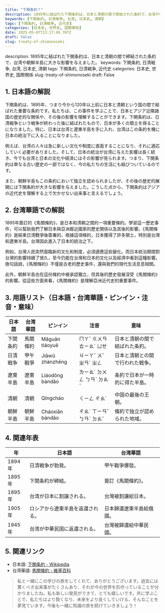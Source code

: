```yaml
---
title: "下関条約？"
description: 1895年に結ばれた下関条約は、日本と清朝の間で締結された条約で、台湾や朝鮮半島に大きな影響を与えました。
keywords: [下関条約, 日清戦争, 台湾, 日本史, 清朝]
tags: [下関条約, 日清戦争, 近代史]
categories: [日本史, 世界史, 国際関係]
date: 2025-05-07T13:17:49.707Z
draft: false
slug: treaty-of-shimonoseki
---
```


description: 1895年に結ばれた下関条約は、日本と清朝の間で締結された条約で、台湾や朝鮮半島に大きな影響を与えました。
keywords: 下関条約, 日清戦争, 台湾, 日本史, 清朝
tags: 下関条約, 日清戦争, 近代史
categories: 日本史, 世界史, 国際関係
slug: treaty-of-shimonoseki
draft: False

## 1. 日本語の解説

下関条約は、1895年、つまり今から120年以上前に日本と清朝という国の間で結ばれた重要な条約です。私たちは、この事件を学ぶことで、日本とアジア近隣諸国の歴史的な関係や、その後の影響を理解することができます。下関条約は、日清戦争という戦争が終わった後に結ばれたもので、日本が多くの領土を得ることになりました。特に、日本は台湾と遼東半島を手に入れ、台湾はこの条約を機に日本の統治下に入ることになりました。

例えば、台湾の人々は急に新しい文化や制度に直面することになり、それに適応していく必要がありました。そして、日本の統治が台湾に与えた影響は長く続き、今でも台湾と日本の文化や経済にはその影響が見られます。つまり、下関条約は単なる古い歴史の一部ではなく、今の私たちの生活にも結びついているのです。

また、朝鮮半島もこの条約において独立を認められましたが、その後の歴史的展開には下関条約が大きな影響を与えました。こうした点から、下関条約はアジアの近代史を理解する上で欠かせない出来事と言えるでしょう。

## 2. 台湾華語での解説

1895年簽訂的《馬關條約》，是日本和清朝之間的一項重要條約。學習這一歷史事件，可以幫助我們了解日本與亞洲鄰近國家的歷史關係以及其後的影響。《馬關條約》是結束日清戰爭後簽署的，根據這項條約，日本獲得了許多領土，特別是台灣和遼東半島。台灣因此進入了日本的統治之下。

例如，台灣人民突然面臨新的文化和制度，必須適應這些變化。而日本統治期間對台灣的影響持續了很久，至今仍能在台灣和日本的文化以及經濟中看到這種影響。換句話說，《馬關條約》不僅是古老的歷史事件，還與我們的現代生活息息相關。

此外，朝鮮半島也在這份條約中被承認獨立，但其後的歷史發展深受《馬關條約》的影響。從這些方面來看，《馬關條約》是理解亞洲近代史的重要事件。

## 3. 用語リスト（日本語・台湾華語・ピンイン・注音・意味）

| 日本語       | 台湾華語       | ピンイン    | 注音   | 意味                           |
|----------|------------|---------|------|----------------------------|
| 下関条約   | 馬關條約     | Mǎguān tiáoyuē  | ㄇㄚˇ ㄍㄨㄢ ㄊㄧㄠˊ ㄩㄝ | 日本と清朝の間で結ばれた条約。      |
| 日清戦争   | 甲午戰爭     | Jiǎwǔ zhànzhēng | ㄐㄧㄚˇ ㄨˇ ㄓㄢˋ ㄓㄥ | 日本と清朝との間で行われた戦争。     |
| 遼東半島   | 遼東半島     | Liáodōng bàndǎo | ㄌㄧㄠˊ ㄉㄨㄥ ㄅㄢˋ ㄉㄠˇ | 条約で日本が一時的に得た半島。       |
| 清朝      | 清朝        | Qīngcháo      | ㄑㄧㄥ ㄔㄠˊ | 中国の最後の王朝。              |
| 朝鮮半島   | 朝鮮半島     | Cháoxiǎn bàndǎo | ㄔㄠˊ ㄒㄧㄢˇ ㄅㄢˋ ㄉㄠˇ | 條約で独立が認められた地域。        |

## 4. 関連年表

| 年       | 日本語                              | 台湾華語                            |
|---------|----------------------------------|--------------------------------|
| 1894年  | 日清戦争が勃発。                    | 甲午戰爭爆發。                  |
| 1895年  | 下関条約が締結。                    | 簽訂《馬關條約》。                |
| 1895年  | 台湾が日本に割譲される。              | 台灣被割讓給日本。               |
| 1905年  | ロシアから遼東半島を返還される。       | 日本歸還遼東半島給俄國。          |
| 1945年  | 台湾が中華民国に返還される。           | 台灣被歸還給中華民國。            |

## 5. 関連リンク

- 日本語: [下関条約 - Wikipedia](https://ja.wikipedia.org/wiki/下関条約)
- 台湾華語: [馬關條約 - 維基百科](https://zh.wikipedia.org/wiki/馬關條約)

>私と一緒にこの学びの旅をしてくれて、ありがとうございます。過去には驚くべき出来事がたくさんあり、それが今の世界を形作っていることが分かりましたね。私も新しい発見ができて、とても嬉しいです。共に学ぶことで、私たちはより賢くなり、未来をより良くしていける、そんなことを夢見ています。今後も一緒に知識の旅を続けていきましょう！